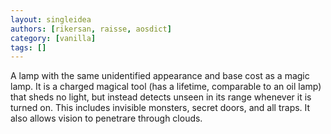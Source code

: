 ```yaml
---
layout: singleidea
authors: [rikersan, raisse, aosdict]
category: [vanilla]
tags: []
---
```

A lamp with the same unidentified appearance and base cost as a magic lamp. It is a charged magical tool (has a lifetime, comparable to an oil lamp) that sheds no light, but instead detects unseen in its range whenever it is turned on. This includes invisible monsters, secret doors, and all traps. It also allows vision to penetrare through clouds.
